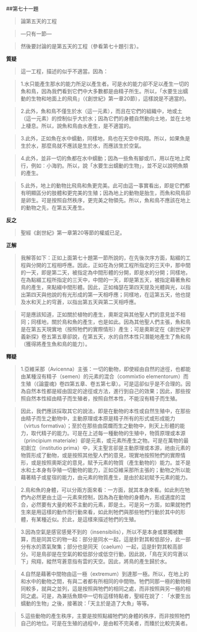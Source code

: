 ##第七十一題

>論第五天的工程

>—只有一節—

>然後要討論的是第五天的工程（參看第七十題引言）。

**質疑**	
>這一工程，描述的似乎不適當。因為：

>1.水只能產生那水的能力所足以產生者。可是水的能力卻不足以產生一切的魚和鳥，因為我們看到它們中大多數都是由精子所生。所以，「水要生出蠕動的生物和地面上的飛鳥」（《創世紀》第一章20節），這樣說是不適當的。

>2.此外，魚和鳥不僅生於水（這一元素），而且在它們的組織中，地或土（這一元素）的控制似乎大於水；因為它們的身體自然動向土地，並在土地上棲息。所以，說魚和鳥由水產生，是不適當的。

>3.此外，正如魚在水中蠕動，同樣地，鳥也在天空中飛翔。所以，如果魚是生於水，那麼鳥就不應該是生於水，而應該生於空氣。

>4.此外，並非一切的魚都在水中蠕動；因為一些魚有腳或爪，用以在地上爬行，例如︰小海豹。所以，說「水要生出蠕動的生物」，並不足以說明魚類的產生。

>5.此外，地上的動物比飛鳥和魚更完美。此可由這一事實看出，即是它們都有明顯區分的肢體和更完美的生殖；因為地上的動物是胎生，而魚和飛鳥卻是卵生。可是按照自然秩序，更完美之物領先。所以，魚和鳥不應該在地上的動物之先，在第五天產生。

**反之**	
>聖經《創世紀》第一章第20等節的權威已足。

**正解**	
>我解答如下：正如上面第七十題第一節所說的，在先後次序方面，點綴的工程與分開的工程相呼應。因此，正如在為分開工程所指定的三天中，那中間的一天，即是第二天，被指定為中間形體的分開，即是水的分開；同樣地，在為點綴工程所指定的三天中，中間的一天，即是第五天，被指定藉著魚和鳥的產生，來點綴中間形體。因此，正如梅瑟在第四天提及光體與光，以指出第四天與他說的有光形成的第一天相呼應；同樣地，在這第五天，他也提及水和天上的穹蒼，以指出第五天與第二天相呼應。

>可是應該知道，正如關於植物的產生，奧斯定與其他聖人們的意見並不相同；同樣地，關於鳥和魚的產生，也是如此。因為其他聖人們主張，魚和鳥是在第五天現實地（按照牠們的實際情形）產生；可是奧斯定在《創世紀字義新探》卷五第五章卻說，在第五天，水的自然本性只潛能地產生了魚和鳥（獲得將產生魚和鳥的能力）。

**釋疑**	
>1.亞維采那（Avicenna）主張：一切的動物，即使經由自然的途徑，也都能由某種沒有精子（semen）的元素的混合（commixtio elementorum）而生殖（《論靈魂》卷四第五章、卷五第七章）。可是這卻似乎是不合理的。因為自然本性都是經由固定的途徑或方法，進行到自己的效果；因此，那些按照自然本性經由精子而生殖者，按照自然本性，不能沒有精子而生殖。

>因此，我們應該採取其它的說法，即是在動物的本性或自然生殖中，在那些由精子而生之動物中，主動原理或本原是精子所有的形式或形成能力（virtus formativa）；至於在那些由腐爛而生之動物中，則天上形體的能力，取代精子的能力。可是在上述每一種動物的生殖中，物質原理或本源（principium materiale）卻是元素，或元素所產生之物。可是在萬物的最初創立（institutio prima）中，天主聖言卻是主動原理或本源，祂由元素的物質形成了動物，或是按照其他聖人們的意見，現實地按照牠們的實際情形，或是按照奧斯定的意見，賦予元素的物質（產生動物的）能力。並不是水和土本身有孕殖一切動物的能力，正如亞維采那所主張的；動物之所以能藉著精子或星宿的能力，由元素的物質產生，是由於起初賦予元素的能力。

>2.鳥和魚的身體，可以分兩方面來看：一方面，就其本身來看。如此則在牠們內必然更由土這一元素來控制，因為為在動物的身體內，形成適度的混合，必然要有大量的較不主動的元素，即是土。可是另一方面，如果就牠們生來是用這樣的動作而行動來看，如此則牠們與那些牠們行動於其中的形體，有某種近似。於此，是這樣來描述牠們的生殖。

>3.因為空氣是感官感覺不到的（insensibilis），所以不是本身或單獨被數算，而是同其它的物一起：部分是同水一起，這是針對其較低部分，此一部分有水的蒸氣聚集；部分也是同天（caelum）一起，這是針對其較高部分。可是鳥卻是在空氣的較低部分或低空行動，因此說，「鳥在天的穹蒼以下」飛翔，縱然穹蒼意指有雲的天空。因此，將鳥的產生歸於水。

>4.自然是藉著中間物由這一極（extremum）到達那一極。所以，在地上的和水中的動物之間，有與二者都有所相同的中間物。牠們同那一極的動物相同較多，就與之並列，這是按照與牠們的相同之處，而非按照與另一極的相同之處。可是，為兼括魚類中一切有這樣特點者，聖經在說了︰「水要生出蠕動的生物」之後，接著說：「天主於是造了大魚」等等。

>5.這些動物的產生秩序，主要是按照點綴牠們的身體的秩序，而非按照牠們自己的地位。可是在生殖的過程中，是由較不完美者，而臻於比較完美者。
